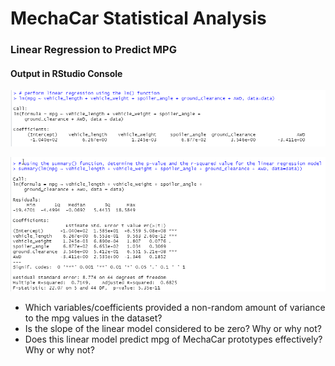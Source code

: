 # MechaCar Statistical Analysis

### Linear Regression to Predict MPG

#### Output in RStudio Console

![this is image](https://github.com/krisnagoda/MechaCar_Statistical_Analysis/blob/0af4aaf7583d821032e32446189bb38d50357695/R_linear_regression.png)

![this is image](https://github.com/krisnagoda/MechaCar_Statistical_Analysis/blob/0af4aaf7583d821032e32446189bb38d50357695/R_pvalue_rsquaredvalue.png)

 - Which variables/coefficients provided a non-random amount of variance to the mpg values in the dataset?
 - Is the slope of the linear model considered to be zero? Why or why not?
 - Does this linear model predict mpg of MechaCar prototypes effectively? Why or why not?
